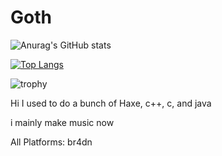 # Goth
![Anurag's GitHub stats](https://github-readme-stats.vercel.app/api?username=Gothbr4dn&show_icons=true&theme=radical)

[![Top Langs](https://github-readme-stats.vercel.app/api/top-langs/?username=Gothbr4dn)](https://github.com/anuraghazra/github-readme-stats)

![trophy](https://github-profile-trophy.vercel.app/?username=Gothbr4dn&row=2&column=3&theme=juicyfresh)

Hi I used to do a bunch of Haxe, c++, c, and java

i mainly make music now

All Platforms: br4dn
